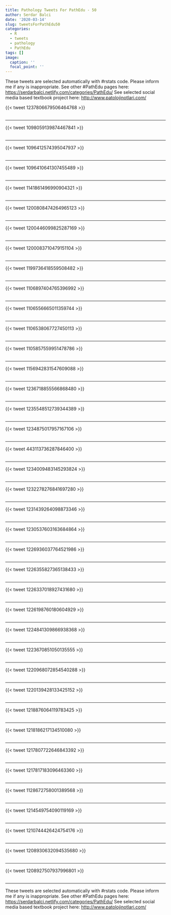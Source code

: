 ```yaml
---
title: Pathology Tweets For PathEdu - 50
author: Serdar Balci
date: '2020-03-14'
slug: tweetsForPathEdu50
categories:
  - R
  - tweets
  - pathology
  - PathEdu
tags: []
image:
  caption: ''
  focal_point: ''
---
```



These tweets are selected automatically with #rstats code. Please inform me if any is inappropriate.
See other #PathEdu pages here: https://serdarbalci.netlify.com/categories/PathEdu/ 
See selected social media based textbook project here: http://www.patolojinotlari.com/

{{< tweet 1237806679506464768 >}}
<br>
<br>
<hr>
{{< tweet 1098059139874467841 >}}
<br>
<br>
<hr>
{{< tweet 1096412574395047937 >}}
<br>
<br>
<hr>
{{< tweet 1096410641307455489 >}}
<br>
<br>
<hr>
{{< tweet 1141861496990904321 >}}
<br>
<br>
<hr>
{{< tweet 1200808474264965123 >}}
<br>
<br>
<hr>
{{< tweet 1200446099825287169 >}}
<br>
<br>
<hr>
{{< tweet 1200083710479151104 >}}
<br>
<br>
<hr>
{{< tweet 1199736418559508482 >}}
<br>
<br>
<hr>
{{< tweet 1106897404765396992 >}}
<br>
<br>
<hr>
{{< tweet 1106556665011359744 >}}
<br>
<br>
<hr>
{{< tweet 1106538067727450113 >}}
<br>
<br>
<hr>
{{< tweet 1105857559951478786 >}}
<br>
<br>
<hr>
{{< tweet 1156942831547609088 >}}
<br>
<br>
<hr>
{{< tweet 1236718855566868480 >}}
<br>
<br>
<hr>
{{< tweet 1235548512739344389 >}}
<br>
<br>
<hr>
{{< tweet 1234875017957167106 >}}
<br>
<br>
<hr>
{{< tweet 443113736287846400 >}}
<br>
<br>
<hr>
{{< tweet 1234009483145293824 >}}
<br>
<br>
<hr>
{{< tweet 1232278276841697280 >}}
<br>
<br>
<hr>
{{< tweet 1231439264098873346 >}}
<br>
<br>
<hr>
{{< tweet 1230537603163684864 >}}
<br>
<br>
<hr>
{{< tweet 1226936037764521986 >}}
<br>
<br>
<hr>
{{< tweet 1226355827365138433 >}}
<br>
<br>
<hr>
{{< tweet 1226337018927431680 >}}
<br>
<br>
<hr>
{{< tweet 1226198760180604929 >}}
<br>
<br>
<hr>
{{< tweet 1224841309866938368 >}}
<br>
<br>
<hr>
{{< tweet 1223670851050135555 >}}
<br>
<br>
<hr>
{{< tweet 1220968072854540288 >}}
<br>
<br>
<hr>
{{< tweet 1220139428133425152 >}}
<br>
<br>
<hr>
{{< tweet 1218876064119783425 >}}
<br>
<br>
<hr>
{{< tweet 1218186217134510080 >}}
<br>
<br>
<hr>
{{< tweet 1217807722646843392 >}}
<br>
<br>
<hr>
{{< tweet 1217817183096463360 >}}
<br>
<br>
<hr>
{{< tweet 1128672758001389568 >}}
<br>
<br>
<hr>
{{< tweet 1214549754090119169 >}}
<br>
<br>
<hr>
{{< tweet 1210744426424754176 >}}
<br>
<br>
<hr>
{{< tweet 1208930632094535680 >}}
<br>
<br>
<hr>
{{< tweet 1208927507937996801 >}}
<br>
<br>
<hr>


These tweets are selected automatically with #rstats code. Please inform me if any is inappropriate.
See other #PathEdu pages here: https://serdarbalci.netlify.com/categories/PathEdu/ 
See selected social media based textbook project here: http://www.patolojinotlari.com/
